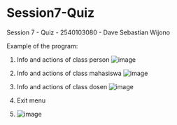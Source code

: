# Session7-Quiz
Session 7 - Quiz  - 2540103080 - Dave Sebastian Wijono


Example of the program:
1. Info and actions of class person
![image]()

2. Info and actions of class mahasiswa
![image]()

3. Info and actions of class dosen
![image]()

4. Exit menu
5. ![image]()
